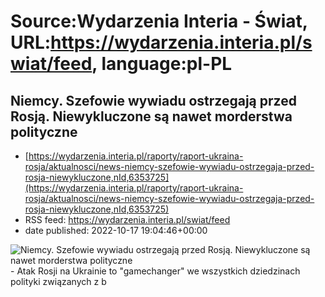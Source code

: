 # Source:Wydarzenia Interia - Świat, URL:https://wydarzenia.interia.pl/swiat/feed, language:pl-PL

## Niemcy. Szefowie wywiadu ostrzegają przed Rosją. Niewykluczone są nawet morderstwa polityczne
 - [https://wydarzenia.interia.pl/raporty/raport-ukraina-rosja/aktualnosci/news-niemcy-szefowie-wywiadu-ostrzegaja-przed-rosja-niewykluczone,nId,6353725](https://wydarzenia.interia.pl/raporty/raport-ukraina-rosja/aktualnosci/news-niemcy-szefowie-wywiadu-ostrzegaja-przed-rosja-niewykluczone,nId,6353725)
 - RSS feed: https://wydarzenia.interia.pl/swiat/feed
 - date published: 2022-10-17 19:04:46+00:00

<p><a href="https://wydarzenia.interia.pl/raporty/raport-ukraina-rosja/aktualnosci/news-niemcy-szefowie-wywiadu-ostrzegaja-przed-rosja-niewykluczone,nId,6353725"><img align="left" alt="Niemcy. Szefowie wywiadu ostrzegają przed Rosją. Niewykluczone są nawet morderstwa polityczne" src="https://i.iplsc.com/niemcy-szefowie-wywiadu-ostrzegaja-przed-rosja-niewykluczone/000G7QU4KGLOKUI2-C321.jpg" /></a>- Atak Rosji na Ukrainie to &quot;gamechanger&quot; we wszystkich dziedzinach polityki związanych z b

